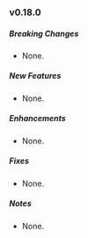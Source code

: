 ### v0.18.0

##### Breaking Changes
* None.

##### New Features
* None.

##### Enhancements
* None.

##### Fixes
* None.

##### Notes
* None.